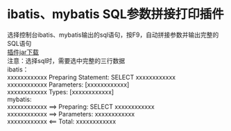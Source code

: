 # ibatis、mybatis SQL参数拼接打印插件

选择控制台ibatis、mybatis输出的sql语句，按F9，自动拼接参数并输出完整的SQL语句<br>
[插件jar下载](https://github.com/lhq-github/com.lhq.plugin.mybatis.logs/blob/master/jar/com.lhq.plugin.mybatis.logs_1.0.0.20201112.jar) <br>
注意：选择sql时，需要选中完整的三行数据<br>
	ibatis：<br>
		xxxxxxxxxxxx Preparing Statement: SELECT xxxxxxxxxxxx<br>
		xxxxxxxxxxxx Parameters: [xxxxxxxxxxxx]<br>
		xxxxxxxxxxxx Types: [xxxxxxxxxxxx]<br>
	mybatis:<br>
		xxxxxxxxxxxx ==>  Preparing: SELECT xxxxxxxxxxxx<br>
    	xxxxxxxxxxxx ==> Parameters: xxxxxxxxxxxx<br>
    	xxxxxxxxxxxx <==      Total: xxxxxxxxxxxx<br>